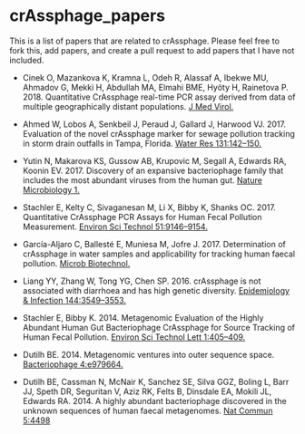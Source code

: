 # crAssphage_papers

This is a list of papers that are related to crAssphage. Please feel free to fork this, add papers, and create a pull request to add papers that I have not included.


* Cinek O, Mazankova K, Kramna L, Odeh R, Alassaf A, Ibekwe MU, Ahmadov G, Mekki H, Abdullah MA, Elmahi BME, Hyöty H, Rainetova P. 2018. Quantitative CrAssphage real-time PCR assay derived from data of multiple geographically distant populations. [J Med Virol.](http://onlinelibrary.wiley.com/doi/10.1002/jmv.25012/abstract)

* Ahmed W, Lobos A, Senkbeil J, Peraud J, Gallard J, Harwood VJ. 2017. Evaluation of the novel crAssphage marker for sewage pollution tracking in storm drain outfalls in Tampa, Florida. [Water Res 131:142–150.](https://www.sciencedirect.com/science/article/pii/S0043135417310060)

* Yutin N, Makarova KS, Gussow AB, Krupovic M, Segall A, Edwards RA, Koonin EV. 2017. Discovery of an expansive bacteriophage family that includes the most abundant viruses from the human gut. [Nature Microbiology 1.](https://www.nature.com/articles/s41564-017-0053-y)

* Stachler E, Kelty C, Sivaganesan M, Li X, Bibby K, Shanks OC. 2017. Quantitative CrAssphage PCR Assays for Human Fecal Pollution Measurement. [Environ Sci Technol 51:9146–9154.](http://pubs.acs.org/doi/abs/10.1021/acs.est.7b02703)

* García-Aljaro C, Ballesté E, Muniesa M, Jofre J. 2017. Determination of crAssphage in water samples and applicability for tracking human faecal pollution. [Microb Biotechnol.](http://onlinelibrary.wiley.com/doi/10.1111/1751-7915.12841/full)

* Liang YY, Zhang W, Tong YG, Chen SP. 2016. crAssphage is not associated with diarrhoea and has high genetic diversity. [Epidemiology & Infection 144:3549–3553.](https://www.cambridge.org/core/journals/epidemiology-and-infection/article/crassphage-is-not-associated-with-diarrhoea-and-has-high-genetic-diversity/C80074697621D16C6D6504A632F8CF73)

* Stachler E, Bibby K. 2014. Metagenomic Evaluation of the Highly Abundant Human Gut Bacteriophage CrAssphage for Source Tracking of Human Fecal Pollution. [Environ Sci Technol Lett 1:405–409.](http://pubs.acs.org/doi/abs/10.1021/ez500266s)

* Dutilh BE. 2014. Metagenomic ventures into outer sequence space. [Bacteriophage 4:e979664.](http://www.tandfonline.com/doi/full/10.4161/21597081.2014.979664)

* Dutilh BE, Cassman N, McNair K, Sanchez SE, Silva GGZ, Boling L, Barr JJ, Speth DR, Seguritan V, Aziz RK, Felts B, Dinsdale EA, Mokili JL, Edwards RA. 2014. A highly abundant bacteriophage discovered in the unknown sequences of human faecal metagenomes. [Nat Commun 5:4498](https://www.nature.com/articles/ncomms5498)


